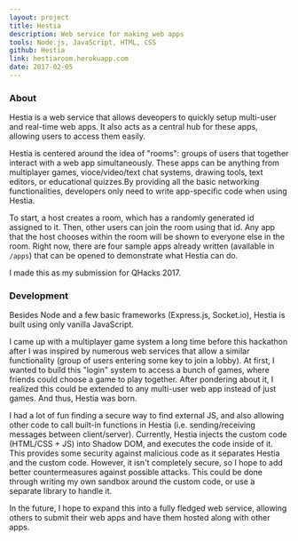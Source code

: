 ```yaml
---
layout: project
title: Hestia
description: Web service for making web apps
tools: Node.js, JavaScript, HTML, CSS
github: Hestia
link: hestiaroom.herokuapp.com
date: 2017-02-05
---
```


### About

Hestia is a web service that allows deveopers to quickly setup multi-user and real-time web apps. It also acts as a central hub for these apps, allowing users to access them easily.

Hestia is centered around the idea of "rooms": groups of users that together interact with a web app simultaneously. These apps can be anything from multiplayer games, vioce/video/text chat systems, drawing tools, text editors, or educational quizzes.By providing all the basic networking functionalities, developers only need to write app-specific code when using Hestia.

To start, a host creates a room, which has a randomly generated id assigned to it. Then, other users can join the room using that id. Any app that the host chooses within the room will be shown to everyone else in the room. Right now, there are four sample apps already written (available in `/apps`) that can be opened to demonstrate what Hestia can do.

I made this as my submission for QHacks 2017.

### Development

Besides Node and a few basic frameworks (Express.js, Socket.io), Hestia is built using only vanilla JavaScript.

I came up with a multiplayer game system a long time before this hackathon after I was inspired by numerous web services that allow a similar functionality (group of users entering some key to join a lobby). At first, I wanted to build this "login" system to access a bunch of games, where friends could choose a game to play together. After pondering about it, I realized this could be extended to any multi-user web app instead of just games. And thus, Hestia was born.

I had a lot of fun finding a secure way to find external JS, and also allowing other code to call built-in functions in Hestia (i.e. sending/receiving messages between client/server). Currently, Hestia injects the custom code (HTML/CSS + JS) into Shadow DOM, and executes the code inside of it. This provides some security against malicious code as it separates Hestia and the custom code. However, it isn't completely secure, so I hope to add better countermeasures against possible attacks. This could be done through writing my own sandbox around the custom code, or use a separate library to handle it.

In the future, I hope to expand this into a fully fledged web service, allowing others to submit their web apps and have them hosted along with other apps.
